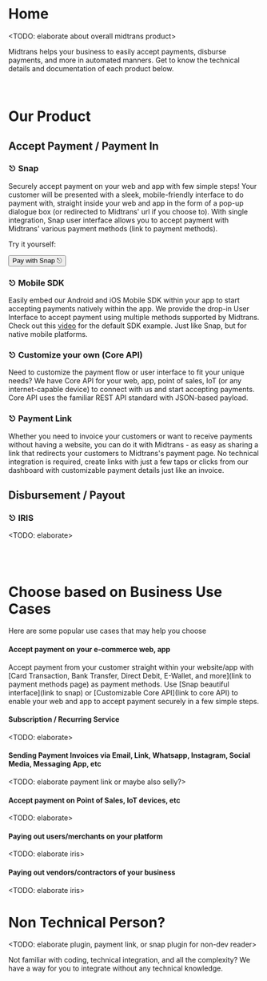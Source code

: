 # Home

<TODO: elaborate about overall midtrans product>

Midtrans helps your business to easily accept payments, disburse payments, and more in automated manners. Get to know the technical details and documentation of each product below.

<br>

# Our Product

## Accept Payment / Payment In

<div class="my-card">

### &#9099; Snap
Securely accept payment on your web and app with few simple steps! Your customer will be presented with a sleek, mobile-friendly interface to do payment with, straight inside your web and app in the form of a pop-up dialogue box (or redirected to Midtrans' url if you choose to). With single integration, Snap user interface allows you to accept payment with Midtrans' various payment methods (link to payment methods). 

Try it yourself:

<button onclick="
event.target.innerText = `Processing...`;
fetch(`https://cors-anywhere.herokuapp.com/https://midtrans.com/api/request_snap_token`)
	.then(res=>res.json())
	.then(res=>{
		let snapToken = res.token;
		snap.pay(snapToken,{
			onSuccess: function(res){ console.log('Snap result:',res) },
			onPending: function(res){ console.log('Snap result:',res) },
			onError: function(res){ console.log('Snap result:',res) },
		});
	})
	.catch( e=>console.error(e) )
	.finally( e=>{ event.target.innerText = `Pay with Snap &#9099;` })
" class="my-btn">Pay with Snap &#9099;</button>
</div>

<div class="my-card">

### &#9099; Mobile SDK
Easily embed our Android and iOS Mobile SDK within your app to start accepting payments natively within the app. We provide the drop-in User Interface to accept payment using multiple methods supported by Midtrans. Check out this [video](https://www.youtube.com/watch?v+EefsTMXCscg) for the default SDK example. Just like Snap, but for native mobile platforms.
</div>

<div class="my-card">

### &#9099; Customize your own (Core API)
Need to customize the payment flow or user interface to fit your unique needs? We have Core API for your web, app, point of sales, IoT (or any internet-capable device) to connect with us and start accepting payments. Core API uses the familiar REST API standard with JSON-based payload.
</div>

<div class="my-card">

### &#9099; Payment Link
Whether you need to invoice your customers or want to receive payments without having a website, you can do it with Midtrans - as easy as sharing a link that redirects your customers to Midtrans's payment page. No technical integration is required, create links with just a few taps or clicks from our dashboard with customizable payment details just like an invoice.
</div>

## Disbursement / Payout

<div class="my-card">

### &#9099; IRIS
<TODO: elaborate>
</div>


<br> <br>


# Choose based on Business Use Cases

Here are some popular use cases that may help you choose

#### Accept payment on your e-commerce web, app

Accept payment from your customer straight within your website/app with [Card Transaction, Bank Transfer, Direct Debit, E-Wallet, and more](link to payment methods page) as payment methods. Use [Snap beautiful interface](link to snap) or [Customizable Core API](link to core API) to enable your web and app to accept payment securely in a few simple steps.

#### Subscription / Recurring Service

<TODO: elaborate>

#### Sending Payment Invoices via Email, Link, Whatsapp, Instagram, Social Media, Messaging App, etc

<TODO: elaborate payment link or maybe also selly?>

#### Accept payment on Point of Sales, IoT devices, etc

<TODO: elaborate>

#### Paying out users/merchants on your platform

<TODO: elaborate iris>

#### Paying out vendors/contractors of your business

<TODO: elaborate iris>

#### <Add More Use Case>

# Non Technical Person? 

<TODO: elaborate plugin, payment link, or snap plugin for non-dev reader>

Not familiar with coding, technical integration, and all the complexity? We have a way for you to integrate without any technical knowledge.
